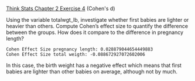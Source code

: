[Think Stats Chapter 2 Exercise 4](http://greenteapress.com/thinkstats2/html/thinkstats2003.html#toc24) (Cohen's d)

Using the variable totalwgt_lb, investigate whether first babies are lighter or heavier than others.
Compute Cohen’s effect size to quantify the difference between the groups. How does it compare to the difference in pregnancy length?
```
Cohen Effect Size pregnancy length: 0.028879044654449883
Cohen Effect Size total weigth: -0.088672927072602006
 ```
In this case, the birth weight has a negative effect which means that first babies are lighter than other babies on average, although not by much. 
